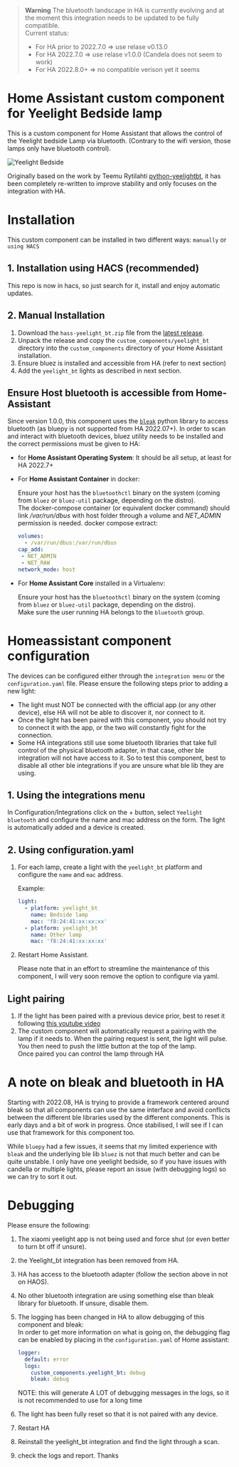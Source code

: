 > **Warning**
> The bluetooth landscape in HA is currently evolving and at the moment this integration needs to be updated to be fully compatible.  
> Current status:
> - For HA prior to 2022.7.0 => use relase v0.13.0
> - For HA 2022.7.0 => use relase v1.0.0 (Candela does not seem to work)
> - For HA 2022.8.0+ => no compatible verison yet it seems




# Home Assistant custom component for Yeelight Bedside lamp

This is a custom component for Home Assistant that allows the control of the Yeelight bedside Lamp via bluetooth. (Contrary to the wifi version, those lamps only have bluetooth control).

![Yeelight Bedside](yeelight-bedside.jpg)

Originally based on the work by Teemu Rytilahti [python-yeelightbt](https://github.com/rytilahti/python-yeelightbt), it has been completely re-written to improve stability and only focuses on the integration with HA.


# Installation

This custom component can be installed in two different ways: `manually` or `using HACS`

## 1. Installation using HACS (recommended)

This repo is now in hacs, so just search for it, install and enjoy automatic updates.

## 2. Manual Installation

1. Download the `hass-yeelight_bt.zip` file from the
   [latest release](https://github.com/hcoohb/hass-yeelightbt/releases/latest).
2. Unpack the release and copy the `custom_components/yeelight_bt` directory
   into the `custom_components` directory of your Home Assistant
   installation.
3. Ensure bluez is installed and accessible from HA (refer to next section)
4. Add the `yeelight_bt` lights as described in next section.


## Ensure Host bluetooth is accessible from Home-Assistant 

Since version 1.0.0, this component uses the [`bleak`](https://github.com/hbldh/bleak) python library to access bluetooth (as bluepy is not supported from HA 2022.07+). In order to scan and interact with bluetooth devices, bluez utility needs to be installed and the correct permissions must be given to HA:
  - for **Home Assistant Operating System**:
    It should be all setup, at least for HA 2022.7+

  - For **Home Assistant Container** in docker:

    Ensure your host has the `bluetoothctl` binary on the system (coming from `bluez` or `bluez-util` package, depending on the distro).  
    The docker-compose container (or equivalent docker command) should link */var/run/dbus* with host folder through a volume and *NET_ADMIN* permission is needed. docker compose extract:

    ```yaml
    volumes:
      - /var/run/dbus:/var/run/dbus
    cap_add:
     - NET_ADMIN
     - NET_RAW
    network_mode: host
    ```

  - For **Home Assistant Core** installed in a Virtualenv:
    
    Ensure your host has the `bluetoothctl` binary on the system (coming from `bluez` or `bluez-util` package, depending on the distro).  
    Make sure the user running HA belongs to the `bluetooth` group.


# Homeassistant component configuration

The devices can be configured either through the `integration menu` or the `configuration.yaml` file. 
Please ensure the following steps prior to adding a new light:
 - The light must NOT be connected with the official app (or any other device), else HA will not be able to discover it, nor connect to it.
 - Once the light has been paired with this component, you should not try to connect it with the app, or the two will constantly fight for the connection.
 - Some HA integrations still use some bluetooth libraries that take full control of the physical bluetooth adapter, in that case, other ble integration will not have access to it. So to test this component, best to disable all other ble integrations if you are unsure what ble lib they are using.

## 1. Using the integrations menu

In Configuration/Integrations click on the + button, select `Yeelight bluetooth` and configure the name and mac address on the form.
The light is automatically added and a device is created.


## 2. Using configuration.yaml

1. For each lamp, create a light with the `yeelight_bt` platform and configure the `name` and `mac` address.
    
    Example:
    ```yaml
    light:
      - platform: yeelight_bt
        name: Bedside lamp
        mac: 'f8:24:41:xx:xx:xx'
      - platform: yeelight_bt
        name: Other lamp
        mac: 'f8:24:41:xx:xx:xx'
    ```

2. Restart Home Assistant.

   Please note that in an effort to streamline the maintenance of this component, I will very soon remove the option to configure via yaml.

## Light pairing

1. If the light has been paired with a previous device prior, best to reset it following [this youtube video](https://www.youtube.com/watch?v=PnjcOSgnbAM)
2. The custom component will automatically request a pairing with the lamp if it needs to. When the pairing request is sent, the light will pulse. You then need to push the little button at the top of the lamp.  
Once paired you can control the lamp through HA

# A note on bleak and bluetooth in HA

Starting with 2022.08, HA is trying to provide a framework centered around bleak so that all components can use the same interface and avoid conflicts between the different ble libraries used by the different components. This is early days and a bit of work in progress. Once stabilised, I will see if I can use that framework for this component too.

While `bluepy` had a few issues, it seems that my limited experience with `bleak` and the underlying ble lib `bluez` is not that much better and can be quite unstable.
I only have one yeelight bedside, so if you have issues with candella or multiple lights, please report an issue (with debugging logs) so we can try to sort it out.

# Debugging

Please ensure the following:
1. The xiaomi yeelight app is not being used and force shut (or even better to turn bt off if unsure). 
2. the Yeelight_bt integration has been removed from HA.
3. HA has access to the bluetooth adapter (follow the section above in not on HAOS).
4. No other bluetooth integration are using something else than bleak library for bluetooth. If unsure, disable them.
5. The logging has been changed in HA to allow debugging of this component and bleak:  
   In order to get more information on what is going on, the debugging flag can be enabled by placing in the `configuration.yaml` of Home assistant:

   ```yaml
   logger:
     default: error
     logs:
       custom_components.yeelight_bt: debug
       bleak: debug
   ```

   NOTE: this will generate A LOT of debugging messages in the logs, so it is not recommended to use for a long time

6. The light has been fully reset so that it is not paired with any device.
7. Restart HA
8. Reinstall the yeelight_bt integration and find the light through a scan.
9. check the logs and report. Thanks
